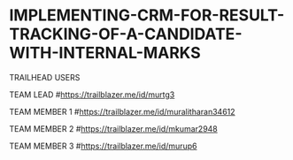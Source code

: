 # IMPLEMENTING-CRM-FOR-RESULT-TRACKING-OF-A-CANDIDATE-WITH-INTERNAL-MARKS

TRAILHEAD USERS

TEAM LEAD #https://trailblazer.me/id/murtg3

TEAM MEMBER 1 #https://trailblazer.me/id/muralitharan34612

TEAM MEMBER 2 #https://trailblazer.me/id/mkumar2948

TEAM MEMBER 3 #https://trailblazer.me/id/murup6

